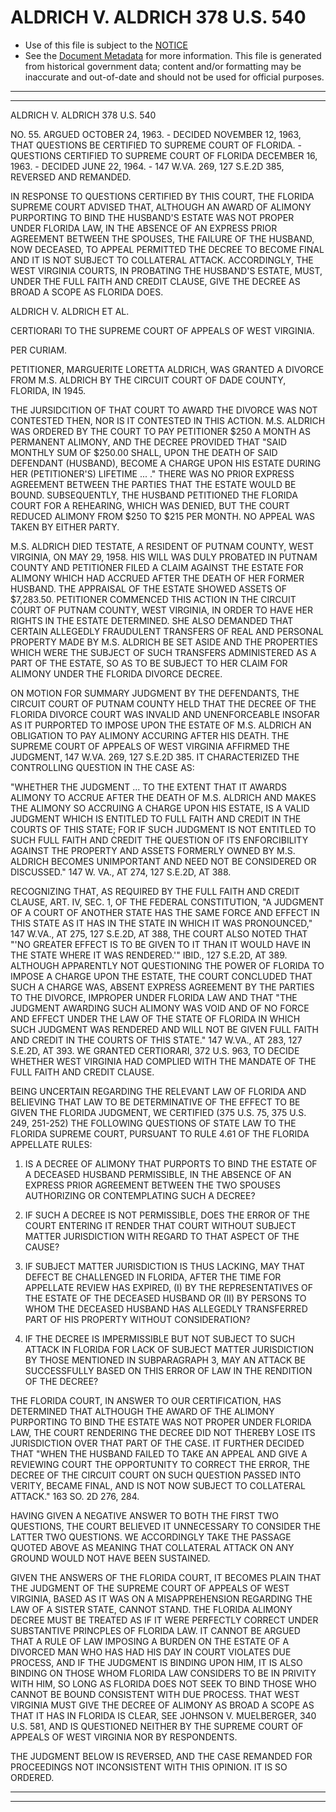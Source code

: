 ---
---

# ALDRICH V. ALDRICH 378 U.S. 540

* Use of this file is subject to the [NOTICE](https://github.com/publicdocs/notice/blob/master/NOTICE)
* See the [Document Metadata](../../../) for more information.
  This file is generated from historical government data; content and/or formatting may be inaccurate and out-of-date and should not be used for official purposes.

----------
----------

ALDRICH V. ALDRICH 378 U.S. 540

NO. 55.  ARGUED OCTOBER 24, 1963.  - DECIDED NOVEMBER 12, 1963, THAT QUESTIONS BE CERTIFIED TO SUPREME COURT OF FLORIDA.  - QUESTIONS CERTIFIED TO SUPREME COURT OF FLORIDA DECEMBER 16, 1963.  - DECIDED JUNE 22, 1964.  - 147 W.VA. 269, 127 S.E.2D 385, REVERSED AND REMANDED.

IN RESPONSE TO QUESTIONS CERTIFIED BY THIS COURT, THE FLORIDA SUPREME COURT ADVISED THAT, ALTHOUGH AN AWARD OF ALIMONY PURPORTING TO BIND THE HUSBAND'S ESTATE WAS NOT PROPER UNDER FLORIDA LAW, IN THE ABSENCE OF AN EXPRESS PRIOR AGREEMENT BETWEEN THE SPOUSES, THE FAILURE OF THE HUSBAND, NOW DECEASED, TO APPEAL PERMITTED THE DECREE TO BECOME FINAL AND IT IS NOT SUBJECT TO COLLATERAL ATTACK.  ACCORDINGLY, THE WEST VIRGINIA COURTS, IN PROBATING THE HUSBAND'S ESTATE, MUST, UNDER THE FULL FAITH AND CREDIT CLAUSE, GIVE THE DECREE AS BROAD A SCOPE AS FLORIDA DOES.

ALDRICH V. ALDRICH ET AL.

CERTIORARI TO THE SUPREME COURT OF APPEALS OF WEST VIRGINIA.

PER CURIAM.

PETITIONER, MARGUERITE LORETTA ALDRICH, WAS GRANTED A DIVORCE FROM M.S. ALDRICH BY THE CIRCUIT COURT OF DADE COUNTY, FLORIDA, IN 1945.

THE JURSIDCITION OF THAT COURT TO AWARD THE DIVORCE WAS NOT CONTESTED THEN, NOR IS IT CONTESTED IN THIS ACTION.  M.S.  ALDRICH WAS ORDERED BY THE COURT TO PAY PETITIONER $250 A MONTH AS PERMANENT ALIMONY, AND THE DECREE PROVIDED THAT "SAID MONTHLY SUM OF $250.00 SHALL, UPON THE DEATH OF SAID DEFENDANT (HUSBAND), BECOME A CHARGE UPON HIS ESTATE DURING HER (PETITIONER'S) LIFETIME  ...  ."  THERE WAS NO PRIOR EXPRESS AGREEMENT BETWEEN THE PARTIES THAT THE ESTATE WOULD BE BOUND.  SUBSEQUENTLY, THE HUSBAND PETITIONED THE FLORIDA COURT FOR A REHEARING, WHICH WAS DENIED, BUT THE COURT REDUCED ALIMONY FROM $250 TO $215 PER MONTH.  NO APPEAL WAS TAKEN BY EITHER PARTY.

M.S. ALDRICH DIED TESTATE, A RESIDENT OF PUTNAM COUNTY, WEST VIRGINIA, ON MAY 29, 1958.  HIS WILL WAS DULY PROBATED IN PUTNAM COUNTY AND PETITIONER FILED A CLAIM AGAINST THE ESTATE FOR ALIMONY WHICH HAD ACCRUED AFTER THE DEATH OF HER FORMER HUSBAND.  THE APPRAISAL OF THE ESTATE SHOWED ASSETS OF $7,283.50.  PETITIONER COMMENCED THIS ACTION IN THE CIRCUIT COURT OF PUTNAM COUNTY, WEST VIRGINIA, IN ORDER TO HAVE HER RIGHTS IN THE ESTATE DETERMINED.  SHE ALSO DEMANDED THAT CERTAIN ALLEGEDLY FRAUDULENT TRANSFERS OF REAL AND PERSONAL PROPERTY MADE BY M.S. ALDRICH BE SET ASIDE AND THE PROPERTIES WHICH WERE THE SUBJECT OF SUCH TRANSFERS ADMINISTERED AS A PART OF THE ESTATE, SO AS TO BE SUBJECT TO HER CLAIM FOR ALIMONY UNDER THE FLORIDA DIVORCE DECREE.

ON MOTION FOR SUMMARY JUDGMENT BY THE DEFENDANTS, THE CIRCUIT COURT OF PUTNAM COUNTY HELD THAT THE DECREE OF THE FLORIDA DIVORCE COURT WAS INVALID AND UNENFORCEABLE INSOFAR AS IT PURPORTED TO IMPOSE UPON THE ESTATE OF M.S. ALDRICH AN OBLIGATION TO PAY ALIMONY ACCURING AFTER HIS DEATH.  THE SUPREME COURT OF APPEALS OF WEST VIRGINIA AFFIRMED THE JUDGMENT, 147 W.VA. 269, 127 S.E.2D 385.  IT CHARACTERIZED THE CONTROLLING QUESTION IN THE CASE AS:

"WHETHER THE JUDGMENT  ...  TO THE EXTENT THAT IT AWARDS ALIMONY TO ACCRUE AFTER THE DEATH OF M.S. ALDRICH AND MAKES THE ALIMONY SO ACCRUING A CHARGE UPON HIS ESTATE, IS A VALID JUDGMENT WHICH IS ENTITLED TO FULL FAITH AND CREDIT IN THE COURTS OF THIS STATE; FOR IF SUCH JUDGMENT IS NOT ENTITLED TO SUCH FULL FAITH AND CREDIT THE QUESTION OF ITS ENFORCIBILITY AGAINST THE PROPERTY AND ASSETS FORMERLY OWNED BY M.S. ALDRICH BECOMES UNIMPORTANT AND NEED NOT BE CONSIDERED OR DISCUSSED."  147 W. VA., AT 274, 127 S.E.2D, AT 388.

RECOGNIZING THAT, AS REQUIRED BY THE FULL FAITH AND CREDIT CLAUSE, ART. IV, SEC. 1, OF THE FEDERAL CONSTITUTION, "A JUDGMENT OF A COURT OF ANOTHER STATE HAS THE SAME FORCE AND EFFECT IN THIS STATE AS IT HAS IN THE STATE IN WHICH IT WAS PRONOUNCED," 147 W.VA., AT 275, 127 S.E.2D, AT 388, THE COURT ALSO NOTED THAT "'NO GREATER EFFECT IS TO BE GIVEN TO IT THAN IT WOULD HAVE IN THE STATE WHERE IT WAS RENDERED.'"  IBID., 127 S.E.2D, AT 389.  ALTHOUGH APPARENTLY NOT QUESTIONING THE POWER OF FLORIDA TO IMPOSE A CHARGE UPON THE ESTATE, THE COURT CONCLUDED THAT SUCH A CHARGE WAS, ABSENT EXPRESS AGREEMENT BY THE PARTIES TO THE DIVORCE, IMPROPER UNDER FLORIDA LAW AND THAT "THE JUDGMENT AWARDING SUCH ALIMONY WAS VOID AND OF NO FORCE AND EFFECT UNDER THE LAW OF THE STATE OF FLORIDA IN WHICH SUCH JUDGMENT WAS RENDERED AND WILL NOT BE GIVEN FULL FAITH AND CREDIT IN THE COURTS OF THIS STATE."  147 W.VA., AT 283, 127 S.E.2D, AT 393.  WE GRANTED CERTIORARI, 372 U.S. 963, TO DECIDE WHETHER WEST VIRGINIA HAD COMPLIED WITH THE MANDATE OF THE FULL FAITH AND CREDIT CLAUSE.

BEING UNCERTAIN REGARDING THE RELEVANT LAW OF FLORIDA AND BELIEVING THAT LAW TO BE DETERMINATIVE OF THE EFFECT TO BE GIVEN THE FLORIDA JUDGMENT, WE CERTIFIED (375 U.S. 75, 375 U.S. 249, 251-252) THE FOLLOWING QUESTIONS OF STATE LAW TO THE FLORIDA SUPREME COURT, PURSUANT TO RULE 4.61 OF THE FLORIDA APPELLATE RULES:

1.  IS A DECREE OF ALIMONY THAT PURPORTS TO BIND THE ESTATE OF A DECEASED HUSBAND PERMISSIBLE, IN THE ABSENCE OF AN EXPRESS PRIOR AGREEMENT BETWEEN THE TWO SPOUSES AUTHORIZING OR CONTEMPLATING SUCH A DECREE?

2.  IF SUCH A DECREE IS NOT PERMISSIBLE, DOES THE ERROR OF THE COURT ENTERING IT RENDER THAT COURT WITHOUT SUBJECT MATTER JURISDICTION WITH REGARD TO THAT ASPECT OF THE CAUSE?

3.  IF SUBJECT MATTER JURISDICTION IS THUS LACKING, MAY THAT DEFECT BE CHALLENGED IN FLORIDA, AFTER THE TIME FOR APPELLATE REVIEW HAS EXPIRED, (I) BY THE REPRESENTATIVES OF THE ESTATE OF THE DECEASED HUSBAND OR (II) BY PERSONS TO WHOM THE DECEASED HUSBAND HAS ALLEGEDLY TRANSFERRED PART OF HIS PROPERTY WITHOUT CONSIDERATION?

4.  IF THE DECREE IS IMPERMISSIBLE BUT NOT SUBJECT TO SUCH ATTACK IN FLORIDA FOR LACK OF SUBJECT MATTER JURISDICTION BY THOSE MENTIONED IN SUBPARAGRAPH 3, MAY AN ATTACK BE SUCCESSFULLY BASED ON THIS ERROR OF LAW IN THE RENDITION OF THE DECREE?

THE FLORIDA COURT, IN ANSWER TO OUR CERTIFICATION, HAS DETERMINED THAT ALTHOUGH THE AWARD OF THE ALIMONY PURPORTING TO BIND THE ESTATE WAS NOT PROPER UNDER FLORIDA LAW, THE COURT RENDERING THE DECREE DID NOT THEREBY LOSE ITS JURISDICTION OVER THAT PART OF THE CASE.  IT FURTHER DECIDED THAT "WHEN THE HUSBAND FAILED TO TAKE AN APPEAL AND GIVE A REVIEWING COURT THE OPPORTUNITY TO CORRECT THE ERROR, THE DECREE OF THE CIRCUIT COURT ON SUCH QUESTION PASSED INTO VERITY, BECAME FINAL, AND IS NOT NOW SUBJECT TO COLLATERAL ATTACK."  163 SO. 2D 276, 284.

HAVING GIVEN A NEGATIVE ANSWER TO BOTH THE FIRST TWO QUESTIONS, THE COURT BELIEVED IT UNNECESSARY TO CONSIDER THE LATTER TWO QUESTIONS.  WE ACCORDINGLY TAKE THE PASSAGE QUOTED ABOVE AS MEANING THAT COLLATERAL ATTACK ON ANY GROUND WOULD NOT HAVE BEEN SUSTAINED.

GIVEN THE ANSWERS OF THE FLORIDA COURT, IT BECOMES PLAIN THAT THE JUDGMENT OF THE SUPREME COURT OF APPEALS OF WEST VIRGINIA, BASED AS IT WAS ON A MISAPPREHENSION REGARDING THE LAW OF A SISTER STATE, CANNOT STAND.  THE FLORIDA ALIMONY DECREE MUST BE TREATED AS IF IT WERE PERFECTLY CORRECT UNDER SUBSTANTIVE PRINCPLES OF FLORIDA LAW.  IT CANNOT BE ARGUED THAT A RULE OF LAW IMPOSING A BURDEN ON THE ESTATE OF A DIVORCED MAN WHO HAS HAD HIS DAY IN COURT VIOLATES DUE PROCESS, AND IF THE JUDGMENT IS BINDING UPON HIM, IT IS ALSO BINDING ON THOSE WHOM FLORIDA LAW CONSIDERS TO BE IN PRIVITY WITH HIM, SO LONG AS FLORIDA DOES NOT SEEK TO BIND THOSE WHO CANNOT BE BOUND CONSISTENT WITH DUE PROCESS.   THAT WEST VIRGINIA MUST GIVE THE DECREE OF ALIMONY AS BROAD A SCOPE AS THAT IT HAS IN FLORIDA IS CLEAR, SEE JOHNSON V. MUELBERGER, 340 U.S. 581, AND IS QUESTIONED NEITHER BY THE SUPREME COURT OF APPEALS OF WEST VIRGINIA NOR BY RESPONDENTS.

THE JUDGMENT BELOW IS REVERSED, AND THE CASE REMANDED FOR PROCEEDINGS NOT INCONSISTENT WITH THIS OPINION.  IT IS SO ORDERED.


----------
----------

